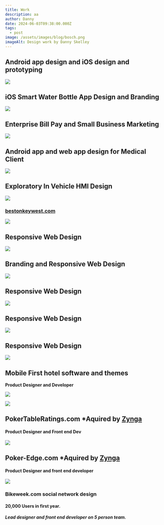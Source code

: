 ```yaml
---
title: Work
description: aa
author: Danny
date: 2024-06-03T09:38:00.000Z
tags:
  - post
image: /assets/images/blog/bosch.png
imageAlt: Design work by Danny Skelley
---
```

## Android app design and iOS design and prototyping

![](/assets/images/blog/contigo.png)

## **iOS Smart Water Bottle App Design and Branding**

![](/assets/images/blog/constellation.png)

## **Enterprise Bill Pay and Small Business Marketing**

![](/assets/images/blog/physiq.png)

## **Android app and web app design for Medical Client**

![](/assets/images/blog/exploratory.jpg)

## **Exploratory In Vehicle HMI Design**

![](/assets/images/blog/beston.jpg)

### [bestonkeywest.com](https://www.bestonkeywest.com/)

![](/assets/images/blog/oceanvue.jpg)

## **Responsive Web Design**

![](/assets/images/blog/1.jpg)

## **Branding and Responsive Web Design**

![](/assets/images/blog/2.jpg)

## **Responsive Web Design**

![](/assets/images/blog/3.jpg)

## **Responsive Web Design**

![](/assets/images/blog/estuary.png)

## **Responsive Web Design**

![](/assets/images/blog/themes.jpeg)

## **Mobile First hotel software and themes**

**Product Designer and Developer**

![](/assets/images/blog/screenshot-2024-06-03-at-9.07.34 am.png)

![](/assets/images/blog/premo_tab.gif)

## PokerTableRatings.com *Aquired by **[Zynga](https://www.zynga.com/)**

#### Product Designer and Front end Dev

![](/assets/images/blog/launcher.png)

## Poker-Edge.com *Aquired by **[Zynga](https://www.zynga.com/)**

#### Product Designer and front end developer

![](/assets/images/blog/bikeweek.jpg)

### Bikeweek.com social network design

#### 20,000 Users in first year.

##### Lead designer and front end developer on 5 person team.
